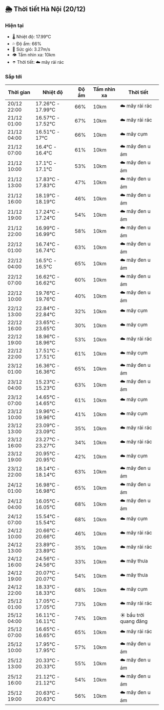 ## 🌦️ Thời tiết Hà Nội (20/12)

### Hiện tại

- 🌡️ Nhiệt độ: 17.99℃
- 💦 Độ ẩm: 66%
- 💨 Sức gió: 3.27m/s
- 👁️ Tầm nhìn xa: 10km
- ☂️ Thời tiết: ☁️ mây rải rác

### Sắp tới

| Thời gian | Nhiệt độ | Độ ẩm | Tầm nhìn xa | Thời tiết |
| --- | --- | --- | --- | --- |
| 20/12 22:00 | 17.26℃ - 17.99℃ | 66% | 10km | ☁️ mây rải rác |
| 21/12 01:00 | 16.57℃ - 17.52℃ | 67% | 10km | ☁️ mây rải rác |
| 21/12 04:00 | 16.51℃ - 17℃ | 66% | 10km | ☁️ mây cụm |
| 21/12 07:00 | 16.4℃ - 16.4℃ | 61% | 10km | ☁️ mây đen u ám |
| 21/12 10:00 | 17.1℃ - 17.1℃ | 53% | 10km | ☁️ mây đen u ám |
| 21/12 13:00 | 17.83℃ - 17.83℃ | 47% | 10km | ☁️ mây đen u ám |
| 21/12 16:00 | 18.19℃ - 18.19℃ | 46% | 10km | ☁️ mây đen u ám |
| 21/12 19:00 | 17.24℃ - 17.24℃ | 54% | 10km | ☁️ mây đen u ám |
| 21/12 22:00 | 16.99℃ - 16.99℃ | 58% | 10km | ☁️ mây đen u ám |
| 22/12 01:00 | 16.74℃ - 16.74℃ | 63% | 10km | ☁️ mây đen u ám |
| 22/12 04:00 | 16.5℃ - 16.5℃ | 65% | 10km | ☁️ mây đen u ám |
| 22/12 07:00 | 16.62℃ - 16.62℃ | 60% | 10km | ☁️ mây đen u ám |
| 22/12 10:00 | 19.76℃ - 19.76℃ | 40% | 10km | ☁️ mây đen u ám |
| 22/12 13:00 | 22.84℃ - 22.84℃ | 32% | 10km | ☁️ mây cụm |
| 22/12 16:00 | 23.65℃ - 23.65℃ | 30% | 10km | ☁️ mây cụm |
| 22/12 19:00 | 18.96℃ - 18.96℃ | 53% | 10km | ☁️ mây rải rác |
| 22/12 22:00 | 17.51℃ - 17.51℃ | 61% | 10km | ☁️ mây cụm |
| 23/12 01:00 | 16.36℃ - 16.36℃ | 65% | 10km | ☁️ mây đen u ám |
| 23/12 04:00 | 15.23℃ - 15.23℃ | 63% | 10km | ☁️ mây đen u ám |
| 23/12 07:00 | 14.65℃ - 14.65℃ | 61% | 10km | ☁️ mây cụm |
| 23/12 10:00 | 19.96℃ - 19.96℃ | 41% | 10km | ☁️ mây cụm |
| 23/12 13:00 | 23.09℃ - 23.09℃ | 35% | 10km | ☁️ mây rải rác |
| 23/12 16:00 | 23.27℃ - 23.27℃ | 34% | 10km | ☁️ mây rải rác |
| 23/12 19:00 | 20.95℃ - 20.95℃ | 42% | 10km | ☁️ mây cụm |
| 23/12 22:00 | 18.14℃ - 18.14℃ | 63% | 10km | ☁️ mây đen u ám |
| 24/12 01:00 | 16.98℃ - 16.98℃ | 65% | 10km | ☁️ mây đen u ám |
| 24/12 04:00 | 16.05℃ - 16.05℃ | 68% | 10km | ☁️ mây đen u ám |
| 24/12 07:00 | 15.54℃ - 15.54℃ | 68% | 10km | ☁️ mây cụm |
| 24/12 10:00 | 20.66℃ - 20.66℃ | 46% | 10km | ☁️ mây rải rác |
| 24/12 13:00 | 23.89℃ - 23.89℃ | 35% | 10km | ☁️ mây rải rác |
| 24/12 16:00 | 24.56℃ - 24.56℃ | 33% | 10km | ☁️ mây thưa |
| 24/12 19:00 | 20.07℃ - 20.07℃ | 54% | 10km | ☁️ mây thưa |
| 24/12 22:00 | 18.33℃ - 18.33℃ | 68% | 10km | ☁️ mây cụm |
| 25/12 01:00 | 17.05℃ - 17.05℃ | 73% | 10km | ☁️ mây rải rác |
| 25/12 04:00 | 16.11℃ - 16.11℃ | 74% | 10km | ☀️ bầu trời quang đãng |
| 25/12 07:00 | 16.65℃ - 16.65℃ | 65% | 10km | ☁️ mây rải rác |
| 25/12 10:00 | 17.95℃ - 17.95℃ | 57% | 10km | ☁️ mây đen u ám |
| 25/12 13:00 | 20.33℃ - 20.33℃ | 55% | 10km | ☁️ mây đen u ám |
| 25/12 16:00 | 21.12℃ - 21.12℃ | 54% | 10km | ☁️ mây đen u ám |
| 25/12 19:00 | 20.63℃ - 20.63℃ | 56% | 10km | ☁️ mây đen u ám |
